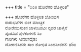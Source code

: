 +++
title = "೦೦೫ ಹೋರೆಗರ ಹೊಳ್ಳಿರಿತ"

+++
ಹೋರೆಗರ ಹೊಳ್ಳಿರಿತ ಜೋಯಿಸ  
ರಾರುಭಟೆಗಳ ಬಿಂಕ ಮಾಂತ್ರಿಕ  
ರೋರೆಮುಸುಕಿನ ಜಾಳುಜಪವೀ ನೃಪರ ಚಾಳೈಸೆ   
ಪೂರವಿಪ ಪುಳಕಂಗಳಲಿ ಸಿಂ  
ಗಾರಿಗಳು ಸೀವರಿಸದೈತಂ  
ದೋರಣಿಸಿದರು ಸಾಲ ಶೋಭಿತ ಸಿಂಹಪೀಠದಲಿ      ॥5॥